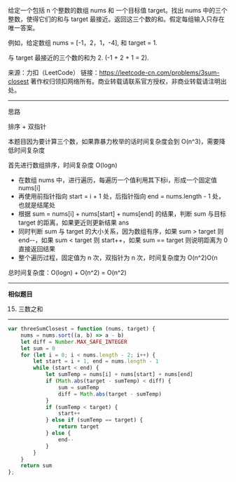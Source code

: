 给定一个包括 n 个整数的数组 nums 和 一个目标值 target。找出 nums 中的三个整数，使得它们的和与 target 最接近。返回这三个数的和。假定每组输入只存在唯一答案。

例如，给定数组 nums = [-1，2，1，-4], 和 target = 1.

与 target 最接近的三个数的和为 2. (-1 + 2 + 1 = 2).


来源：力扣（LeetCode）
链接：https://leetcode-cn.com/problems/3sum-closest
著作权归领扣网络所有。商业转载请联系官方授权，非商业转载请注明出处。

----

思路

排序 + 双指针

本题目因为要计算三个数，如果靠暴力枚举的话时间复杂度会到 O(n^3)，需要降低时间复杂度

首先进行数组排序，时间复杂度 O(logn)

- 在数组 nums 中，进行遍历，每遍历一个值利用其下标i，形成一个固定值 nums[i]
- 再使用前指针指向 start = i + 1 处，后指针指向 end = nums.length - 1 处，也就是结尾处
- 根据 sum = nums[i] + nums[start] + nums[end] 的结果，判断 sum 与目标 target 的距离，如果更近则更新结果 ans
- 同时判断 sum 与 target 的大小关系，因为数组有序，如果 sum > target 则 end--，如果 sum < target 则 start++，如果 sum == target 则说明距离为 0 直接返回结果
- 整个遍历过程，固定值为 n 次，双指针为 n 次，时间复杂度为 O(n^2)O(n 

总时间复杂度：O(logn) + O(n^2) = O(n^2)

---

**相似题目**

15. 三数之和

----

```javascript
var threeSumClosest = function (nums, target) {
    nums = nums.sort((a, b) => a - b)
    let diff = Number.MAX_SAFE_INTEGER
    let sum = 0
    for (let i = 0; i < nums.length - 2; i++) {
        let start = i + 1, end = nums.length - 1
        while (start < end) {
            let sumTemp = nums[i] + nums[start] + nums[end]
            if (Math.abs(target - sumTemp) < diff) {
                sum = sumTemp
                diff = Math.abs(target - sumTemp)
            }
            if (sumTemp < target) {
                start++
            } else if (sumTemp == target) {
                return target
            } else {
                end--
            }
        }
    }
    return sum
};
```